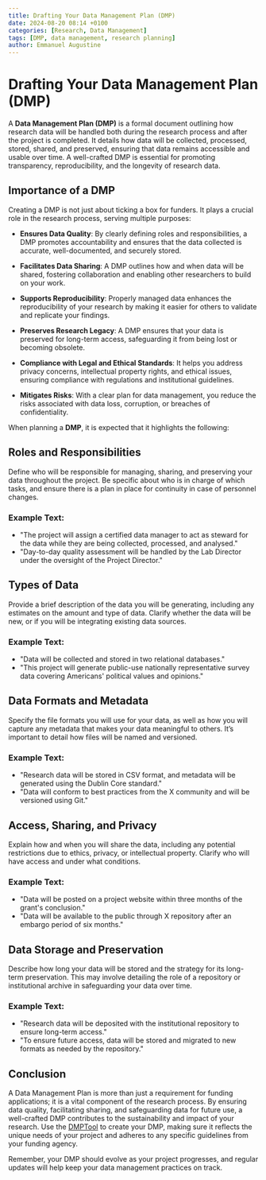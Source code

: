 ```yaml
---
title: Drafting Your Data Management Plan (DMP)
date: 2024-08-20 08:14 +0100
categories: [Research, Data Management]
tags: [DMP, data management, research planning]
author: Emmanuel Augustine
---
```


# Drafting Your Data Management Plan (DMP)

A **Data Management Plan (DMP)** is a formal document outlining how research data will be handled both during the research process and after the project is completed. It details how data will be collected, processed, stored, shared, and preserved, ensuring that data remains accessible and usable over time. A well-crafted DMP is essential for promoting transparency, reproducibility, and the longevity of research data.

## Importance of a DMP

Creating a DMP is not just about ticking a box for funders. It plays a crucial role in the research process, serving multiple purposes:

- **Ensures Data Quality**: By clearly defining roles and responsibilities, a DMP promotes accountability and ensures that the data collected is accurate, well-documented, and securely stored.
  
- **Facilitates Data Sharing**: A DMP outlines how and when data will be shared, fostering collaboration and enabling other researchers to build on your work.

- **Supports Reproducibility**: Properly managed data enhances the reproducibility of your research by making it easier for others to validate and replicate your findings.

- **Preserves Research Legacy**: A DMP ensures that your data is preserved for long-term access, safeguarding it from being lost or becoming obsolete.

- **Compliance with Legal and Ethical Standards**: It helps you address privacy concerns, intellectual property rights, and ethical issues, ensuring compliance with regulations and institutional guidelines.

- **Mitigates Risks**: With a clear plan for data management, you reduce the risks associated with data loss, corruption, or breaches of confidentiality.

When planning a **DMP**, it is expected that it highlights the following:

## Roles and Responsibilities

Define who will be responsible for managing, sharing, and preserving your data throughout the project. Be specific about who is in charge of which tasks, and ensure there is a plan in place for continuity in case of personnel changes.

### Example Text:
- "The project will assign a certified data manager to act as steward for the data while they are being collected, processed, and analysed."
- "Day-to-day quality assessment will be handled by the Lab Director under the oversight of the Project Director."

## Types of Data

Provide a brief description of the data you will be generating, including any estimates on the amount and type of data. Clarify whether the data will be new, or if you will be integrating existing data sources.

### Example Text:
- "Data will be collected and stored in two relational databases."
- "This project will generate public-use nationally representative survey data covering Americans' political values and opinions."

## Data Formats and Metadata

Specify the file formats you will use for your data, as well as how you will capture any metadata that makes your data meaningful to others. It’s important to detail how files will be named and versioned.

### Example Text:
- "Research data will be stored in CSV format, and metadata will be generated using the Dublin Core standard."
- "Data will conform to best practices from the X community and will be versioned using Git."

## Access, Sharing, and Privacy

Explain how and when you will share the data, including any potential restrictions due to ethics, privacy, or intellectual property. Clarify who will have access and under what conditions.

### Example Text:
- "Data will be posted on a project website within three months of the grant's conclusion."
- "Data will be available to the public through X repository after an embargo period of six months."

## Data Storage and Preservation

Describe how long your data will be stored and the strategy for its long-term preservation. This may involve detailing the role of a repository or institutional archive in safeguarding your data over time.

### Example Text:
- "Research data will be deposited with the institutional repository to ensure long-term access."
- "To ensure future access, data will be stored and migrated to new formats as needed by the repository."

## Conclusion

A Data Management Plan is more than just a requirement for funding applications; it is a vital component of the research process. By ensuring data quality, facilitating sharing, and safeguarding data for future use, a well-crafted DMP contributes to the sustainability and impact of your research. Use the [DMPTool](https://dmptool.org/) to create your DMP, making sure it reflects the unique needs of your project and adheres to any specific guidelines from your funding agency.

Remember, your DMP should evolve as your project progresses, and regular updates will help keep your data management practices on track.
